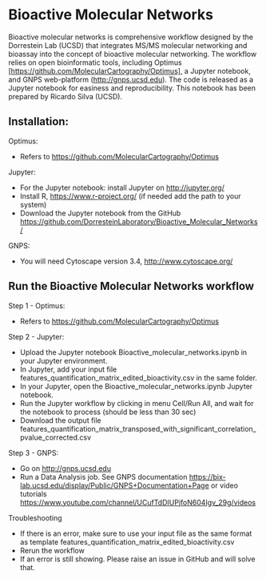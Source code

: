 # Bioactive Molecular Networks

Bioactive molecular networks is comprehensive workflow designed by the Dorrestein Lab (UCSD) that integrates MS/MS molecular networking and bioassay into the concept of bioactive molecular networking. The workflow relies on open bioinformatic tools, including Optimus [https://github.com/MolecularCartography/Optimus], a Jupyter notebook, and GNPS web-platform (http://gnps.ucsd.edu). The code is released as a Jupyter notebook for easiness and reproducibility. This notebook has been prepared by Ricardo Silva (UCSD).

## Installation:
Optimus:
- Refers to https://github.com/MolecularCartography/Optimus

Jupyter:
- For the Jupyter notebook: install Jupyter on http://jupyter.org/
- Install R, https://www.r-project.org/ (if needed add the path to your system)
- Download the Jupyter notebook from the GitHub https://github.com/DorresteinLaboratory/Bioactive_Molecular_Networks/ 

GNPS:
- You will need Cytoscape version 3.4, http://www.cytoscape.org/

## Run the Bioactive Molecular Networks workflow
Step 1 - Optimus:
- Refers to https://github.com/MolecularCartography/Optimus

Step 2 - Jupyter:
- Upload the Jupyter notebook Bioactive_molecular_networks.ipynb in your Jupyter environment.
- In Jupyter, add your input file features_quantification_matrix_edited_bioactivity.csv in the same folder. 
- In your Jupyter, open the Bioactive_molecular_networks.ipynb Jupyter notebook.
- Run the Jupyter workflow by clicking in menu Cell/Run All, and wait for the notebook to process (should be less than 30 sec)
- Download the output file features_quantification_matrix_transposed_with_significant_correlation_pvalue_corrected.csv

Step 3 - GNPS:
- Go on http://gnps.ucsd.edu
- Run a Data Analysis job. See GNPS documentation https://bix-lab.ucsd.edu/display/Public/GNPS+Documentation+Page or video tutorials https://www.youtube.com/channel/UCufTdDIUPjfoN604Igv_29g/videos

Troubleshooting
- If there is an error, make sure to use your input file as the same format as template features_quantification_matrix_edited_bioactivity.csv
- Rerun the workflow
- If an error is still showing. Please raise an issue in GitHub and will solve that.
